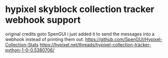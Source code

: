 # hypixel skyblock collection tracker webhook support
original credits goto SpenGUI i just added it to send the messages into a webhook instead of printing them out.
https://github.com/SpenGUI/Hypixel-Collection-Stats
https://hypixel.net/threads/hypixel-collection-tracker-python-1-0-0.5380706/
